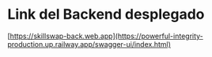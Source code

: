 # Link del Backend desplegado
[https://skillswap-back.web.app](https://powerful-integrity-production.up.railway.app/swagger-ui/index.html)
